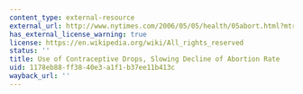 ```yaml
---
content_type: external-resource
external_url: http://www.nytimes.com/2006/05/05/health/05abort.html?mtrref=www.google.com&gwh=087BB48632A72E0ED3C5595E29E20191&gwt=pay
has_external_license_warning: true
license: https://en.wikipedia.org/wiki/All_rights_reserved
status: ''
title: Use of Contraceptive Drops, Slowing Decline of Abortion Rate
uid: 1178eb88-ff38-40e3-a1f1-b37ee11b413c
wayback_url: ''
---
```

